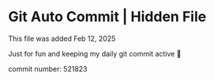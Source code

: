 # Git Auto Commit | Hidden File

This file was added Feb 12, 2025

Just for fun and keeping my daily git commit active 🤪

commit number: 521823
